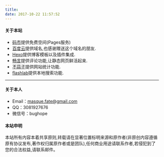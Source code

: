 ```yaml
---
title: 
date: 2017-10-22 11:57:52
---
```

#### 关于本站
- [码市](https://coding.net/)提供免费空间(Pages服务)
- [百度云](https://cloud.baidu.com)提供域名,也感谢赠送这个域名的朋友.
- [Hexo](https://hexo.io/zh-cn/)提供博客模板以及插件集成.
- [畅言](http://changyan.kuaizhan.com/)提供评论功能,让静态网页鲜活起来.
- [不蒜子](http://ibruce.info/2015/04/04/busuanzi/)提供网站统计功能.
- [flashlab](https://github.com/flashlab/hexo-generator-search/)提供本地搜索功能.


---

#### 关于本人
- Email：masque.fate@gmail.com
- QQ：3081927676
- 微信号：bughope 


#### 本站申明
本站所有内容本着共享原则,转载请在显著位置标明来源和原作者(非原创内容遵循原有协议发布,著作权归属原作者或是团队),任何商业用途请联系作者,若侵犯到了您的合法权益,请联系邮件。
   